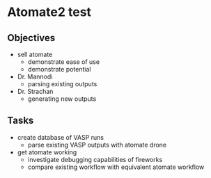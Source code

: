 # Atomate2 test
## Objectives
- sell atomate
    - demonstrate ease of use
    - demonstrate potential
- Dr. Mannodi
    - parsing existing outputs
- Dr. Strachan
    - generating new outputs
## Tasks
- create database of VASP runs
    - parse existing VASP outputs with atomate drone
- get atomate working
    - investigate debugging capabilities of fireworks
    - compare existing workflow with equivalent atomate workflow